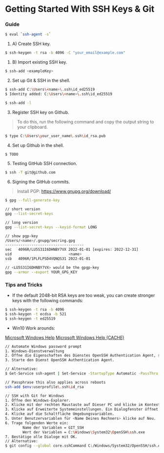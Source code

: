 # Getting Started With SSH Keys & Git 

### Guide 

```sh
$ eval `ssh-agent -s`
``` 


1. A) Create SSH key. 

```sh
$ ssh-keygen -t rsa -b 4096 -C "your_email@example.com"
``` 


1. B) Import existing SSH key. 

```sh
$ ssh-add <exampleKey>
``` 


2. Set up Git & SSH in the shell. 

```sh
$ ssh-add C:\Users\<name>\.ssh\id_ed25519
$ Identity added: C:\Users\<name>\.ssh\id_ed25519

$ ssh-add -l
``` 


3. Register SSH key on Github. 

> To do this, run the following command and copy the output string to your clipboard. 

```sh
$ type C:\Users\your_user_name\.ssh\id_rsa.pub
``` 


4. Set up Github in the shell. 

```sh
$ TODO
``` 


5. Testing GitHub SSH connection. 

```sh
$ ssh -T git@github.com
``` 


6. Signing the GitHub commits. 

> Install PGP: https://www.gnupg.org/download/

```sh
$ gpg --full-generate-key 

// short version
gpg --list-secret-keys 

// long version
gpg --list-secret-keys --keyid-format LONG 

// show pgp-key
/Users/<name>/.gnupg/secring.gpg
------------------------------------
sec   4096R/LU5S31I6DHNBY7VX 2022-01-01 [expires: 2022-12-31]
uid                          <name> 
ssb   4096R/1PLFLPSD4VQNQS31 2022-01-01

// <LU5S31I6DHNBY7VX> would be the gpgp-key
gpg --armor --export YOUR_GPG_KEY 

``` 



### Tips and Tricks

 - If the default 2048-bit RSA keys are too weak, you can create stronger keys with the following commands:

```sh
$ ssh-keygen -t rsa -b 4096
$ ssh-keygen -t ecdsa -b 521
$ ssh-keygen -t ed25519
``` 

 - Win10 Work arounds:

[Microsoft Windows Help](https://docs.microsoft.com/de-de/windows-server/administration/openssh/openssh_keymanagement) 
[Microsoft Windows Help (CACHE)](https://web.archive.org/web/20211225232019/https://docs.microsoft.com/de-de/windows-server/administration/openssh/openssh_keymanagement) 

```sh 
// Automate Windows password prompt
1. Windows-Dienstverwaltung
2. Öffne die Eigenschaften des Dienstes OpenSSH Authentication Agent, stelle den Starttyp auf Automatisch (Verzögerter Start) und bestätige mit OK.
3. Starte den Dienst OpenSSH Authentication Agent.

// Alternative: 
$ Get-Service ssh-agent | Set-Service -StartupType Automatic -PassThru | Start-Service 

// Passphrase this also applies across reboots 
ssh-add $env:userprofile\.ssh\id_rsa 
``` 

```sh 
// SSH with Git for Windows 
1. Öffne den Windows-Explorer. 
2. Klicke mit der rechten Maustaste auf Dieser PC und klicke im Kontextmenü auf Eigenschaften. 
3. Klicke auf Erweiterte Systemeinstellungen. Ein Dialogfenster öffnet sich. 
4. Klicke auf die Schaltfläche Umgebungsvariablen. 
5. Unter Benutzervariablen für <Name Deines Rechners> klicke auf Neu. 
6. Trage folgenden Werte ein: 
        Name der Variablen = GIT_SSH 
        Wert der Variablen = C:\Windows\System32\OpenSSH\ssh.exe 
7. Bestätige alle Dialoge mit OK. 
// Alternative: 
$ git config --global core.sshCommand C:/Windows/System32/OpenSSH/ssh.exe 
``` 
